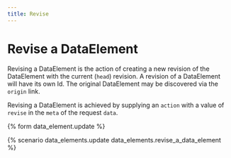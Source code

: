 ```yaml
---
title: Revise
---
```


# Revise a DataElement

Revising a DataElement is the action of creating a new revision of the
DataElement with the current (`head`) revision. A revision of a DataElement will
have its own Id. The original DataElement may be discovered via the `origin`
link.

Revising a DataElement is achieved by supplying an `action` with a value of
`revise` in the `meta` of the request `data`.


{% form data_element.update %}

{% scenario data_elements.update data_elements.revise_a_data_element %}
